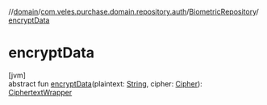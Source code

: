 //[domain](../../../index.md)/[com.veles.purchase.domain.repository.auth](../index.md)/[BiometricRepository](index.md)/[encryptData](encrypt-data.md)

# encryptData

[jvm]\
abstract fun [encryptData](encrypt-data.md)(plaintext: [String](https://kotlinlang.org/api/latest/jvm/stdlib/kotlin/-string/index.html), cipher: [Cipher](https://docs.oracle.com/javase/8/docs/api/javax/crypto/Cipher.html)): [CiphertextWrapper](../../com.veles.purchase.domain.model.cryptography/-ciphertext-wrapper/index.md)
